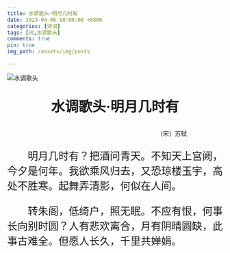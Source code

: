 ```yaml
---
title: 水调歌头·明月几时有
date: 2023-04-06 18:00:00 +0800
categories: [诗词]
tags: [词,水调歌头]
comments: true
pin: true
img_path: /assets/img/posts

---
```


![水调歌头](水调歌头.jpg)

<p align="center" style="font-family:微软雅黑;font-size:xx-large;font-weight:bold"> 水调歌头·明月几时有 </p>

<p align="right" style="padding-right:6em;font-family:微软雅黑">（宋）苏轼 </p>

<p style="text-indent:2em;font-family:楷体;font-size:x-large"> 明月几时有？把酒问青天。不知天上宫阙，今夕是何年。我欲乘风归去，又恐琼楼玉宇，高处不胜寒。起舞弄清影，何似在人间。 </p>

<p style="text-indent:2em;font-family:楷体;font-size:x-large"> 转朱阁，低绮户，照无眠。不应有恨，何事长向别时圆？人有悲欢离合，月有阴晴圆缺，此事古难全。但愿人长久，千里共婵娟。 </p>
